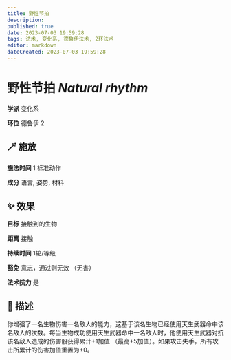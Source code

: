 ```yaml
---
title: 野性节拍
description: 
published: true
date: 2023-07-03 19:59:28
tags: 法术, 变化系, 德鲁伊法术, 2环法术
editor: markdown
dateCreated: 2023-07-03 19:59:28
---
```


# **野性节拍** *Natural rhythm*

**学派** 变化系 

**环位** 德鲁伊 2

## 🪄 施放

**施法时间** 1 标准动作

**成分** 语言, 姿势, 材料

## ✨ 效果 

**目标** 接触到的生物 

**距离** 接触  

**持续时间** 1轮/等级 

**豁免** 意志，通过则无效 （无害）

**法术抗力** 是

## 📖 描述

你增强了一名生物伤害一名敌人的能力，这基于该名生物已经使用天生武器命中该名敌人的次数。每当生物成功使用天生武器命中一名敌人时，他使用天生武器对抗该名敌人造成的伤害骰获得累计+1加值 （最高+5加值）。如果攻击失手，所有攻击所累计的伤害加值重置为+0。
    